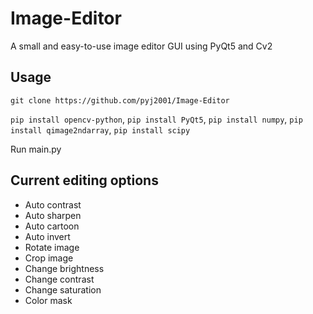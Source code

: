 # Image-Editor
A small and easy-to-use image editor GUI using PyQt5 and Cv2

## Usage
`git clone https://github.com/pyj2001/Image-Editor`

`pip install opencv-python`, `pip install PyQt5`, `pip install numpy`, `pip install qimage2ndarray`, `pip install scipy`

Run main.py

## Current editing options
- Auto contrast
- Auto sharpen
- Auto cartoon
- Auto invert
- Rotate image
- Crop image
- Change brightness
- Change contrast
- Change saturation
- Color mask
